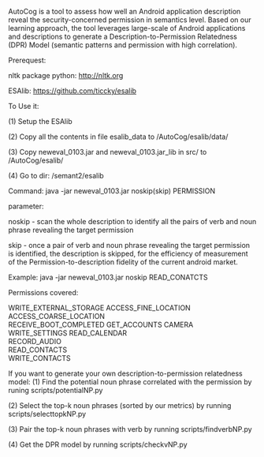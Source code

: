AutoCog is a tool to assess how well an Android application description reveal the security-concerned permission in semantics level. Based on our learning approach, the tool leverages large-scale of Android applications and descriptions to generate a Description-to-Permission Relatedness (DPR) Model (semantic patterns and permission with high correlation). 

Prerequest:

nltk package python: http://nltk.org

ESAlib: https://github.com/ticcky/esalib

To Use it:

(1) Setup the ESAlib

(2) Copy all the contents in file esalib_data to /AutoCog/esalib/data/

(3) Copy neweval_0103.jar and neweval_0103.jar_lib in src/ to /AutoCog/esalib/

(4) Go to dir: /semant2/esalib

Command: java -jar neweval_0103.jar noskip(skip) PERMISSION

parameter: 

noskip - scan the whole description to identify all the pairs of verb and noun phrase revealing the target permission
	     
skip - once a pair of verb and noun phrase revealing the target permission is identified, the description is skipped, for the efficiency of measurement of the Permission-to-description fidelity of the current android market.


Example: java -jar neweval_0103.jar noskip READ_CONATCTS

Permissions covered:

WRITE_EXTERNAL_STORAGE
ACCESS_FINE_LOCATION 
ACCESS_COARSE_LOCATION  
RECEIVE_BOOT_COMPLETED
GET_ACCOUNTS
CAMERA    
WRITE_SETTINGS
READ_CALENDAR           
RECORD_AUDIO            
READ_CONTACTS                                         
WRITE_CONTACTS


If you want to generate your own description-to-permission relatedness model:
(1) Find the potential noun phrase correlated with the permission by runing scripts/potentialNP.py

(2) Select the top-k noun phrases (sorted by our metrics) by running scripts/selecttopkNP.py

(3) Pair the top-k noun phrases with verb by running scripts/findverbNP.py

(4) Get the DPR model by running scripts/checkvNP.py

